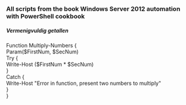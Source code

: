 ### All scripts from the book Windows Server 2012 automation with PowerShell cookbook


##### Vermenigvuldig getallen

Function Multiply-Numbers {  
Param($FirstNum, $SecNum)  
Try {  
Write-Host ($FirstNum * $SecNum)  
}  
Catch {   
  Write-Host "Error in function, present two numbers to multiply"  
  }   
}  
